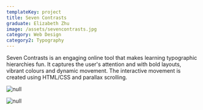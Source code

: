 ```yaml
---
templateKey: project
title: Seven Contrasts
graduate: Elizabeth Zhu
image: /assets/sevencontrasts.jpg
category: Web Design
category2: Typography
---
```

Seven Contrasts is an engaging online tool that makes learning typographic hierarchies fun. It captures the user's attention and with bold layouts, vibrant colours and dynamic movement. The interactive movement is created using HTML/CSS and parallax scrolling. 

![null](/assets/sevencontrasts_2.jpg)

![null](/assets/sevencontrasts_3.png)
